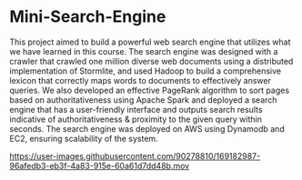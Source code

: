 # Mini-Search-Engine

This project aimed to build a powerful web search engine that utilizes what we have learned in this course. The search engine was designed with a crawler that crawled one million diverse web documents using a distributed implementation of Stormlite, and used Hadoop to build a comprehensive lexicon that correctly maps words to documents to effectively answer queries. We also developed an effective PageRank algorithm to sort pages based on authoritativeness using Apache Spark and deployed a search engine that has a user-friendly interface and outputs search results indicative of authoritativeness & proximity to the given query within seconds. The search engine was deployed on AWS using Dynamodb and EC2, ensuring scalability of the system.

https://user-images.githubusercontent.com/90278810/169182987-96afedb3-eb3f-4a83-915e-60a61d7dd48b.mov

